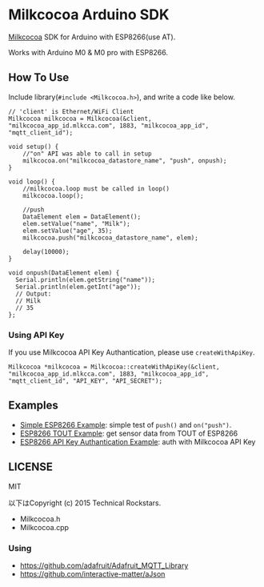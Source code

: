 Milkcocoa Arduino SDK
=====

[Milkcocoa](https://mlkcca.com/) SDK for Arduino with ESP8266(use AT).

Works with Arduino M0 & M0 pro with ESP8266.


## How To Use

Include library(`#include <Milkcocoa.h>`), and write a code like below.

```
// 'client' is Ethernet/WiFi Client
Milkcocoa milkcocoa = Milkcocoa(&client, "milkcocoa_app_id.mlkcca.com", 1883, "milkcocoa_app_id", "mqtt_client_id");

void setup() {
 	//"on" API was able to call in setup
	milkcocoa.on("milkcocoa_datastore_name", "push", onpush);
}

void loop() {
	//milkcocoa.loop must be called in loop()
	milkcocoa.loop();

	//push
	DataElement elem = DataElement();
	elem.setValue("name", "Milk");
	elem.setValue("age", 35);
	milkcocoa.push("milkcocoa_datastore_name", elem);

	delay(10000);
}

void onpush(DataElement elem) {
  Serial.println(elem.getString("name"));
  Serial.println(elem.getInt("age"));
  // Output:
  // Milk
  // 35
};
```

### Using API Key

If you use Milkcocoa API Key Authantication, please use `createWithApiKey`.

```
Milkcocoa *milkcocoa = Milkcocoa::createWithApiKey(&client, "milkcocoa_app_id.mlkcca.com", 1883, "milkcocoa_app_id", "mqtt_client_id", "API_KEY", "API_SECRET");
```


## Examples

- [Simple ESP8266 Example](https://github.com/milk-cocoa/Milkcocoa_Arduino_SDK/blob/master/examples/milkcocoa_esp8266/milkcocoa_esp8266.ino): simple test of `push()` and `on("push")`.
- [ESP8266 TOUT Example](https://github.com/milk-cocoa/Milkcocoa_Arduino_SDK/blob/master/examples/milkcocoa_esp8266_tout/milkcocoa_esp8266_tout.ino): get sensor data from TOUT of ESP8266
- [ESP8266 API Key Authantication Example](https://github.com/milk-cocoa/Milkcocoa_Arduino_SDK/blob/master/examples/milkcocoa_esp8266_apikey_auth/milkcocoa_esp8266_apikey_auth.ino): auth with Milkcocoa API Key


## LICENSE

MIT



以下はCopyright (c) 2015 Technical Rockstars.

- Milkcocoa.h
- Milkcocoa.cpp

### Using

- https://github.com/adafruit/Adafruit_MQTT_Library
- https://github.com/interactive-matter/aJson

